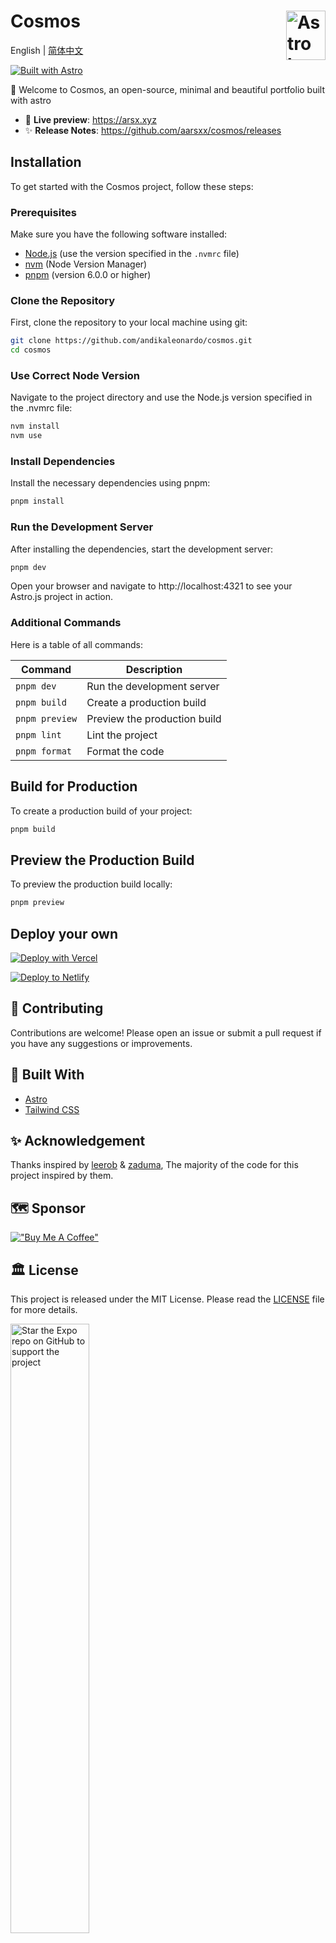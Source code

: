 # Cosmos <picture><source media="(prefers-color-scheme: dark)" srcset="https://astro.build/assets/press/astro-icon-light.png"><source media="(prefers-color-scheme: light)" srcset="https://astro.build/assets/press/astro-icon-dark.png"><img align="right" valign="center" height="79" width="63" src="https://astro.build/assets/press/astro-icon-dark.png" alt="Astro logo" /></picture>
English | [简体中文](./README.zh-CN.md)

[![Built with Astro](https://astro.badg.es/v2/built-with-astro/small.svg)](https://astro.build)

💠 Welcome to Cosmos, an open-source, minimal and beautiful portfolio built with astro

- 🍿 **Live preview**: https://arsx.xyz
- ✨ **Release Notes**: https://github.com/aarsxx/cosmos/releases

## Installation

To get started with the Cosmos project, follow these steps:

### Prerequisites

Make sure you have the following software installed:

- [Node.js](https://nodejs.org/) (use the version specified in the `.nvmrc` file)
- [nvm](https://github.com/nvm-sh/nvm) (Node Version Manager)
- [pnpm](https://pnpm.io/) (version 6.0.0 or higher)

### Clone the Repository

First, clone the repository to your local machine using git:

```bash
git clone https://github.com/andikaleonardo/cosmos.git
cd cosmos
```
### Use Correct Node Version

Navigate to the project directory and use the Node.js version specified in the .nvmrc file:

```bash
nvm install
nvm use
```

### Install Dependencies
Install the necessary dependencies using pnpm:

```bash
pnpm install
```

### Run the Development Server
After installing the dependencies, start the development server:

```bash
pnpm dev
```

Open your browser and navigate to http://localhost:4321 to see your Astro.js project in action.

### Additional Commands

Here is a table of all commands:

| Command        | Description            |
|----------------|------------------------|
| `pnpm dev`     | Run the development server |
| `pnpm build`   | Create a production build  |
| `pnpm preview` | Preview the production build |
| `pnpm lint`    | Lint the project           |
| `pnpm format`  | Format the code            |


## Build for Production
To create a production build of your project:

```bash
pnpm build
```

## Preview the Production Build
To preview the production build locally:

```bash
pnpm preview
```

## Deploy your own

[![Deploy with Vercel](https://vercel.com/button)](https://vercel.com/import/project?template=https://github.com/yourusername/cosmos)

[![Deploy to Netlify](https://www.netlify.com/img/deploy/button.svg)](https://app.netlify.com/start/deploy?repository=https://github.com/yourusername/cosmos)


## 📄 Contributing
Contributions are welcome! Please open an issue or submit a pull request if you have any suggestions or improvements.

## 🫶 Built With

- [Astro](https://astro.build)
- [Tailwind CSS](https://tailwindcss.com/)

## ✨ Acknowledgement

Thanks inspired by [leerob](https://github.com/hasparus/leerob) & [zaduma](https://github.com/hasparus/zaduma), The majority of the code for this project inspired by them.

## 🗺️ Sponsor

[!["Buy Me A Coffee"](https://www.buymeacoffee.com/assets/img/custom_images/yellow_img.png)](https://www.buymeacoffee.com/andikaleonardo)

## 🏛️ License

This project is released under the MIT License. Please read the [LICENSE](https://github.com/godruoyi/gblog/blob/astro/LICENSE) file for more details.

<img alt="Star the Expo repo on GitHub to support the project" src="https://user-images.githubusercontent.com/9664363/185428788-d762fd5d-97b3-4f59-8db7-f72405be9677.gif" width="50%">
